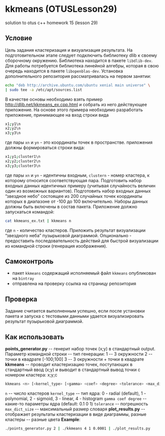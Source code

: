 # kkmeans (OTUSLesson29)
solution to otus c++ homework 15 (lesson 29)

## Условие

Цель задания кластеризация и визуализация результата.
На подготовительном этапе следует подключить библиотеку dlib к своему сборочному окружению. Библиотека находится в пакете `libdlib-dev`. Для работы потребуется библиотека линейной алгебры, которая в свою очередь находится в пакете `libopenblas-dev`.
Установка дополнительного репозитория рассматривалась на первом занятии:

```sh
echo "deb http://archive.ubuntu.com/ubuntu xenial main universe" \
| sudo tee -a /etc/apt/sources.list
```
В качестве основы необходимо взять пример http://dlib.net/kkmeans_ex.cpp.html и собрать из него действующее приложение.
На основе этого примера необходимо разработать приложение, принимающее
на вход строки вида

```sh
x1;y1\n
x2;y2\n
x3;y3\n
```
где пары `xn` и `yn` - это координаты точек в пространстве.
приложения должны формироваться строки вида:

```sh
x1;y1;cluster1\n
x2;y2;cluster2\n
x3;y3;cluster3\n
```
где пары `xn` и `yn` - идентичны входным, `clustern` - номер кластера, к которому относится соответствующая пара.
Подготовить набор входных данных идентичных примеру (учитывая случайность величин один из возможных вариантов).
Подготовить набор входных данных “звездное небо” состоящее из 200 случайных точек координаты которых в диапазоне от -100 до 100 включительно.
Наборы данных должны быть включены в состав пакета.
Приложение должно запускаться командой:

```sh
cat kkmeans_ex.txt | kkmeans n
```
где `n` - количество кластеров.
Приложить результат визуализации “звездного неба” пузырьковой диаграммой.
Опционально - предоставить последовательность действий для быстрой визуализации из командной строки (генерация изображения).

## Самоконтроль

- пакет `kkmeans` содержащий исполняемый файл `kkmeans` опубликован на `bintray`
- отправлена на проверку ссылка на страницу репозитория

## Проверка

Задание считается выполненным успешно, если после установки пакета и запуска с тестовыми данными удается визуализировать результат пузырьковой диаграммой.

## Как использовать

**points_generator.py** -- генерит набор точек (x;y) в стандартный output. Параметр командной строки -- тип генерации:
1 --  3 окружности
2 -- точки в квадрате [-100;100]
3 -- 3 окружности + точки в квадрате
**kkmeans** -- проводит кластеризацию точек, поступающих в стандартный ввод (x;y) и выводит в стандартный вывод точки с номером кластера: x;y;c

```sh
kkmeans <n> [<kernel_type> [<gamma> <coef> <degree> <tolerance> <max_dict_size>]]
```
`n` -- число кластеров
`kernel_type` -- тип ядра: 0 - radial (default), 1 - polynomial, 2 - sigmoid, 3 - linear, 4 - histogram
`gamma coef degree` -- какие-то параметры ядра (default: 0.1 0 1)
`tolerance` -- погрешность
`max_dict_size` -- максимальный размер словаря
**plot_results.py** -- отображает результаты кластеризации в виде диаграммы, разные кластеры -- разные цвета
**Example**: 

```sh
./points_generator.py 2 | ./kkmeans 4 1 0.0001 | ./plot_results.py
```

